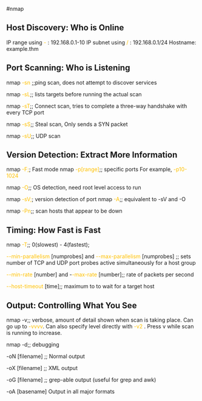  #nmap
## Host Discovery: Who is Online

IP range using <span style="color:rgb(255, 192, 0)">-</span> : 192.168.0.1-10
IP subnet using <span style="color:rgb(255, 192, 0)">/</span> : 192.168.0.1/24
Hostname: example.thm
 
## Port Scanning: Who is Listening

nmap <span style="color:rgb(255, 192, 0)">-sn</span> ;;ping scan, does not attempt to discover services
<!--SR:!2025-05-25,40,190-->
nmap <span style="color:rgb(255, 192, 0)">-sL</span>;; lists targets before running the actual scan
<!--SR:!2025-07-11,165,310-->
nmap <span style="color:rgb(255, 192, 0)">-sT</span>;; Connect scan, tries to complete a three-way handshake with every TCP port
<!--SR:!2025-09-28,236,330-->
nmap <span style="color:rgb(255, 192, 0)">-sS</span>;; Steal scan, Only sends a SYN packet
<!--SR:!2025-05-05,119,290-->
nmap <span style="color:rgb(255, 192, 0)">-sU</span>;; UDP scan
<!--SR:!2025-11-01,262,330-->


## Version Detection: Extract More Information

nmap <span style="color:rgb(255, 192, 0)">-F;</span>; Fast mode
nmap <span style="color:rgb(255, 192, 0)">-p[range]</span>;; specific ports For example, <span style="color:rgb(255, 192, 0)">-p10-1024</span>
<!--SR:!2025-10-27,257,330-->
nmap <span style="color:rgb(255, 192, 0)">-O</span>;; OS detection, need root level access to run
<!--SR:!2026-03-07,319,290-->
nmap <span style="color:rgb(255, 192, 0)">-sV;</span>; version detection of port
nmap <span style="color:rgb(255, 192, 0)">-A</span>;; equivalent to -sV and -O
<!--SR:!2026-04-29,379,310-->
nmap <span style="color:rgb(255, 192, 0)">-Pn</span>;; scan hosts that appear to be down
<!--SR:!2025-05-01,16,150-->

## Timing: How Fast is Fast

nmap <span style="color:rgb(255, 192, 0)">-T</span>;; 0(slowest) - 4(fastest);
<!--SR:!2025-10-02,240,330-->
<span style="color:rgb(255, 192, 0)">--min-parallelism</span> [numprobes] and <span style="color:rgb(255, 192, 0)">--max-parallelism</span> [numprobes] ;; sets number of TCP and UDP port probes active simultaneously for a host group
<!--SR:!2025-05-15,16,130-->
<span style="color:rgb(255, 192, 0)">--min-rate</span> [number] and -<span style="color:rgb(255, 192, 0)">-max-rate</span> [number];; rate of packets per second
<!--SR:!2025-05-14,15,150-->
<span style="color:rgb(255, 192, 0)">--host-timeout</span> [time];; maximum to to wait for a target host
<!--SR:!2025-07-31,177,310-->

## Output: Controlling What You See

nmap -v;; verbose, amount of detail shown when scan is taking place. Can go up to <span style="color:rgb(255, 192, 0)">-vvvv</span>. Can also specify level directly with <span style="color:rgb(255, 192, 0)">-v2</span> . Press v while scan is running to increase.
<!--SR:!2025-11-21,275,330-->

nmap -d;; debugging
<!--SR:!2025-07-09,78,250-->

-oN [filename] ;; Normal output
<!--SR:!2025-04-30,121,290-->
-oX [filename] ;; XML output
<!--SR:!2025-10-23,253,330-->
-oG [filename] ;; grep-able output (useful for grep and awk)
<!--SR:!2025-11-09,270,330-->
-oA [basename]  Output in all major formats
